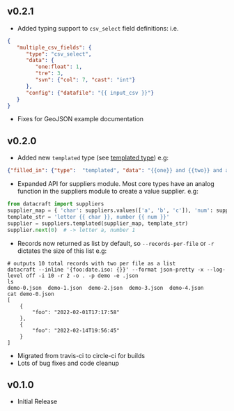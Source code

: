 v0.2.1
------
* Added typing support to ``csv_select`` field definitions: i.e.
```json
{
   "multiple_csv_fields": {
      "type": "csv_select",
      "data": {
         "one:float": 1,
         "tre": 3,
         "svn": {"col": 7, "cast": "int"}
      },
      "config": {"datafile": "{{ input_csv }}"}
   }
}
```
* Fixes for GeoJSON example documentation

v0.2.0
------

 * Added new `templated` type 
(see [templated type](https://datacraft.readthedocs.io/en/latest/coretypes.html#templated])) e.g:
```json
{"filled_in": {"type":  "templated", "data": "{{one}} and {{two}} and a ...", "refs": ["one", "two"]}}
```
 * Expanded API for suppliers module. Most core types have an analog function in the suppliers module to create a value 
   supplier. e.g:
```python
from datacraft import suppliers
supplier_map = { 'char': suppliers.values(['a', 'b', 'c']), 'num': suppliers.values([1, 2, 3]) }
template_str = 'letter {{ char }}, number {{ num }}'
supplier = suppliers.templated(supplier_map, template_str)
supplier.next(0)  # -> letter a, number 1
```
 * Records now returned as list by default, so `--records-per-file` or `-r` dictates the size of this list e.g:
```shell
# outputs 10 total records with two per file as a list
datacraft --inline '{foo:date.iso: {}}' --format json-pretty -x --log-level off -i 10 -r 2 -o . -p demo -e .json
ls
demo-0.json  demo-1.json  demo-2.json  demo-3.json  demo-4.json
cat demo-0.json
[
    {
        "foo": "2022-02-01T17:17:58"
    },
    {
        "foo": "2022-02-14T19:56:45"
    }
]
```
 * Migrated from travis-ci to circle-ci for builds
 * Lots of bug fixes and code cleanup

v0.1.0
------

 * Initial Release